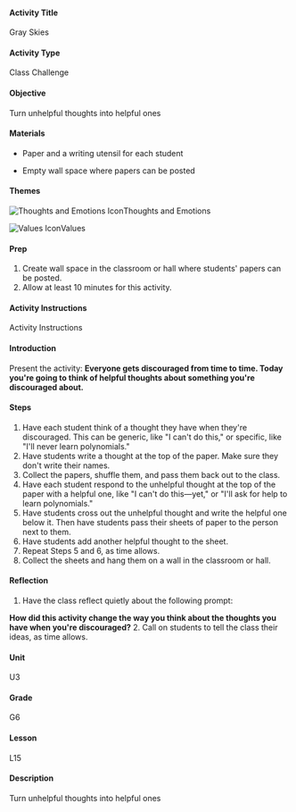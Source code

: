 #### Activity Title
Gray Skies
#### Activity Type
Class Challenge
#### Objective
Turn unhelpful thoughts into helpful ones
#### Materials
-  Paper and a writing utensil for each student

-  Empty wall space where papers can be posted
#### Themes
![Thoughts and Emotions Icon](http://v5cmservice.secondstep.org/MS3TP_IMAGES/SKILLS/SKILLS_SMALL_IMAGES/thoughts-and-emotions-sm.png)Thoughts and Emotions
 
![Values Icon](http://v5cmservice.secondstep.org/MS3TP_IMAGES/SKILLS/SKILLS_SMALL_IMAGES/values-sm.png)Values
 

#### Prep
1. Create wall space in the classroom or hall where students' papers can be posted.
2. Allow at least 10 minutes for this activity.

#### Activity Instructions
Activity Instructions
#### Introduction
Present the activity: **Everyone gets discouraged from time to time. Today you're going to think of helpful thoughts about something you're discouraged about.**
#### Steps
1. Have each student think of a thought they have when they're discouraged. This can be generic, like "I can't do this," or specific, like "I'll never learn polynomials."
2. Have students write a thought at the top of the paper. Make sure they don't write their names.
3. Collect the papers, shuffle them, and pass them back out to the class.
4. Have each student respond to the unhelpful thought at the top of the paper with a helpful one, like "I can't do this—yet," or "I'll ask for help to learn polynomials."
5. Have students cross out the unhelpful thought and write the helpful one below it. Then have students pass their sheets of paper to the person next to them.
6. Have students add another helpful thought to the sheet.
7. Repeat Steps 5 and 6, as time allows.
8. Collect the sheets and hang them on a wall in the classroom or hall.

#### Reflection
1. Have the class reflect quietly about the following prompt:

**How did this activity change the way you think about the thoughts you have when you're discouraged?**
2. Call on students to tell the class their ideas, as time allows.

#### Unit
U3
#### Grade
G6
#### Lesson
L15
#### Description
Turn unhelpful thoughts into helpful ones
